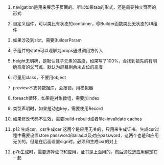 1. navigation是用来展示子页面的。所以如果tab的形式，还是需要独立页面的形式
2. 自定义组件，可以类比有状态的container，@Builder函数类比无状态的UI组件
3. 如果涉及到slot，需要BuilderParam
4. 子组件的state可以理解为props通过调用方传入
5. height无明确，是默认其子元素的高度，如果写了100%，会找到祖先的有明确高度的父节点，默认为屏幕剩余未占位的高度
6. 尽量用class，不要用object
7. preview不支持数据库，会报错。用模拟器
8. foreach循环，如果是对象数组，需要加index
9. 类型声明时，如果是动态key，需要使用Record
10. 如果修改代码不生效，需要build-rebuild或者file-invalidate caches

11. p12 生成csr，csr生成cer 这两个是应用无关的，只用来生成证书。生成csr过程中需要设置store password和alias以及对应password，这两个也是和应用无关的。但是在后面设置sign时，必须和生成csr的对上
12. p7b生成时，需要选择证书和应用，证书是上面用的。然后通过选应用绑定在一起

